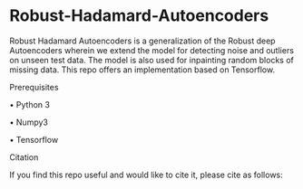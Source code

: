 # Robust-Hadamard-Autoencoders

Robust Hadamard Autoencoders is a generalization of the Robust deep Autoencoders wherein we extend the model for detecting noise and outliers on unseen test data. The model is also used for inpainting random blocks of missing data. This repo offers an implementation based on Tensorflow. 

Prerequisites

•	Python 3

•	Numpy3

•	Tensorflow


Citation

If you find this repo useful and would like to cite it, please cite as follows:


